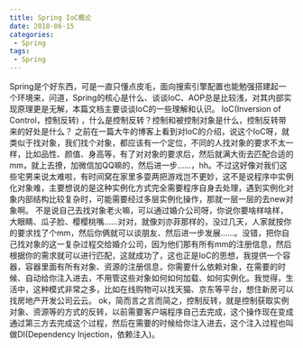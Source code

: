 ```yaml
---
title: Spring IoC概论
date: 2018-06-15
categories:
 - Spring
tags:
 - Spring
---
```

Spring是个好东西，可是一直只懂点皮毛，面向搜索引擎配置也能勉强搭建起一个环境来，问道，Spring的核心是什么、谈谈IoC、AOP总是比较浅，对其内部实现原理更是无解，本篇文档主要谈谈IoC的一些理解和认识。
IoC(Inversion of Control，控制反转) ，什么是控制反转？控制和被控制对象是什么，控制反转带来的好处是什么？
之前在一篇大牛的博客上看到对IoC的介绍，说这个IoC呀，就类似于找对象，我们找个对象，都应该有一个定位，不同的人找对象的要求不太一样，比如品性、颜值、身高等，有了对对象的要求后，然后就满大街去匹配合适的mm，就上去撩，加微信加QQ嘛的，然后进一步......，hh。不过这好像对我们这些宅男来说太难啦，有时间窝在家里多耍两把游戏岂不更妙，这不是说程序中实例化对象难，主要想说的是这种实例化方式完全需要程序自身去处理，遇到实例化对象内部结构比较复杂时，可能需要经过多层实例化操作，那就一层一层的去new对象啊。
不是说自己去找对象老火嘛，可以通过婚介公司呀，你说你要啥样啥样，大眼睛、瓜子脸、樱樱桃嘴......对对，就像刘亦菲那样的，没过几天，人家就按你的要求找了个mm，然后你俩就可以谈朋友、然后进一步发展......。没错，把你自己找对象的这一复杂过程交给婚介公司，因为他们那有所有mm的注册信息，然后根据你的需求就可以进行匹配，这就成功了，这也正是IoC的思想，我提供一个容器，容器里面有所有对象、资源的注册信息，你需要什么依赖对象，在需要的时候、自动给你注入进去，不用管这些对象如何如何加载、如何实例化。我觉得，生活中，这种模式非常之多，比如在线购物可以找天猫、京东等平台，想住新房可以找房地产开发公司云云。
ok，简而言之言而简之，控制反转，就是控制获取实例对象、资源等的方式的反转，以前需要客户端程序自己去完成，这个操作现在变成通过第三方去完成这个过程，然后在需要的时候给你注入进去，这个注入过程也叫做DI(Dependency Injection，依赖注入)。